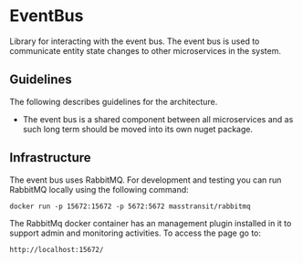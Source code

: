 # EventBus
Library for interacting with the event bus.  The event bus is used to communicate entity state changes to other microservices in the system.

## Guidelines
The following describes guidelines for the architecture.

* The event bus is a shared component between all microservices and as such long term should be moved into its own nuget package.

## Infrastructure
The event bus uses RabbitMQ.  For development and testing you can run RabbitMQ locally using the following command:

```
docker run -p 15672:15672 -p 5672:5672 masstransit/rabbitmq
```

The RabbitMq docker container has an management plugin installed in it to support admin and monitoring activities.  To access the page go to:

```
http://localhost:15672/
```